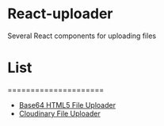 # React-uploader
Several React components for uploading files

# List
=====================
* [Base64 HTML5 File Uploader](http://goo.gl/ptynVP)
* [Cloudinary File Uploader](http://goo.gl/xpHZ8U)

